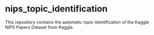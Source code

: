 # nips_topic_identification
This repository contains the automatic topic identification of the Kaggle NIPS Papers Dataset from Kaggle.
